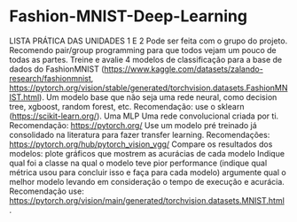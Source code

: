 # Fashion-MNIST-Deep-Learning

LISTA PRÁTICA DAS UNIDADES 1 E 2
Pode ser feita com o grupo do projeto. Recomendo pair/group programming para que todos vejam um pouco de todas as partes.
Treine e avalie 4 modelos de classificação para a base de dados do FashionMNIST (https://www.kaggle.com/datasets/zalando-research/fashionmnist, https://pytorch.org/vision/stable/generated/torchvision.datasets.FashionMNIST.html).
Um modelo base que não seja uma rede neural, como decision tree, xgboost, random forest, etc. Recomendação: use o sklearn (https://scikit-learn.org/).
Uma MLP
Uma rede convolucional criada por ti. Recomendação: https://pytorch.org/
Use um modelo pré treinado já consolidado na literatura para fazer transfer learning. Recomendações: https://pytorch.org/hub/pytorch_vision_vgg/
Compare os resultados dos modelos:
plote gráficos que mostrem as acurácias de cada modelo
Indique qual foi a classe na qual o modelo teve pior performance (indique qual métrica usou para concluir isso e faça para cada modelo)
argumente qual o melhor modelo levando em consideração o tempo de execução e acurácia.
Recomendação use: https://pytorch.org/vision/main/generated/torchvision.datasets.MNIST.html .
